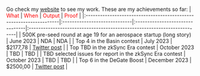 Go check my [website](http://tinyurl.com/nethoxa) to see my work. These are my achievements so far:
|                    <font color="red">What</font>                    | <font color="red">When</font> | <font color="red">Output</font> |                      <font color="red">Proof</font>                      |
|:-------------------------------------------------------------------|:-----------------------------|:--------------------------------|:------------------------------------------------------------------------|
| 500K pre-seed round at age 19 for an aerospace startup (long story) |           June 2023           | NDA                             |                                   NDA                                    |
|                     Top 4 in the Basin contest                      |           July 2023           | $2177,78                        | [Twitter post](https://twitter.com/code4rena/status/1696711905036149044) |
|                  Top TBD in the zkSync Era contest                  |         October 2023          | TBD                             |                                   TBD                                    |
|      TBD selected issues for report in the zkSync Era contest       |         October 2023          | TBD                             |                                   TBD                                    |
|                      Top 6 in the DeGate Boost                      |         December 2023         | $2500,00                        | [Twitter post](https://twitter.com/immunefi/status/1738013656099831874)  |

